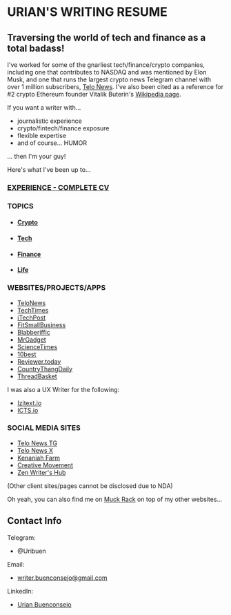 # URIAN'S WRITING RESUME

## Traversing the world of tech and finance as a total badass!

I've worked for some of the gnarliest tech/finance/crypto companies, including one that contributes to NASDAQ and was mentioned by Elon Musk, and one that runs the largest crypto news Telegram channel with over 1 million subscribers, [Telo News](https://linktr.ee/telonews). I've also been cited as a reference for #2 crypto Ethereum founder Vitalik Buterin's [Wikipedia page](https://en.wikipedia.org/wiki/Vitalik_Buterin).

If you want a writer with...
- journalistic experience
- crypto/fintech/finance exposure
- flexible expertise
- and of course... HUMOR

... then I'm your guy!


Here's what I've been up to...

### [EXPERIENCE - COMPLETE CV](myexperience.github.io)
### TOPICS
- #### [Crypto](cryptoexperience.github.io)
- #### [Tech](techexperience.github.io)
- #### [Finance](financeexperience.github.io)
- #### [Life](lifeexperience.github.io)

### WEBSITES/PROJECTS/APPS
- [TeloNews](https://telonews.medium.com/)
- [TechTimes](https://www.techtimes.com/reporters/urian-b)
- [iTechPost](https://www.itechpost.com/reporters/urian-buenconsejo)
- [FitSmallBusiness](https://fitsmallbusiness.com/author/urianfitsmallbusiness-com/)
- [Blabberiffic](https://www.blabberific.com/authors/urian.html)
- [MrGadget](https://mrgadget.com.au/tech-news/)
- [ScienceTimes](https://www.sciencetimes.com/reporters/urian-b)
- [10best](https://www.10best.cc/)
- [Reviewer.today](https://www.reviewer.today/)
- [CountryThangDaily](https://www.countrythangdaily.com/)
- [ThreadBasket](https://threadbasket.com/blog/)

I was also a UX Writer for the following:
- [Izitext.io](https://izitext.io/)
- [ICTS.io](https://icts.io/)

### SOCIAL MEDIA SITES
- [Telo News TG](https://t.me/telonews)
- [Telo News X](https://x.com/Telo_Official)
- [Kenaniah Farm](https://www.facebook.com/KenaniahFarm)
- [Creative Movement](https://www.facebook.com/CreativeMovementPH)
- [Zen Writer's Hub](https://www.facebook.com/ZenWritersHub/?ref=pages_you_manage)

(Other client sites/pages cannot be disclosed due to NDA)

Oh yeah, you can also find me on [Muck Rack](https://muckrack.com/urian-buenconsejo/articles) on top of my other websites... 

## Contact Info
Telegram:
- @Uribuen

Email:
- writer.buenconsejo@gmail.com

LinkedIn:
- [Urian Buenconsejo](https://www.linkedin.com/in/urian-buenconsejo-097812150/)


